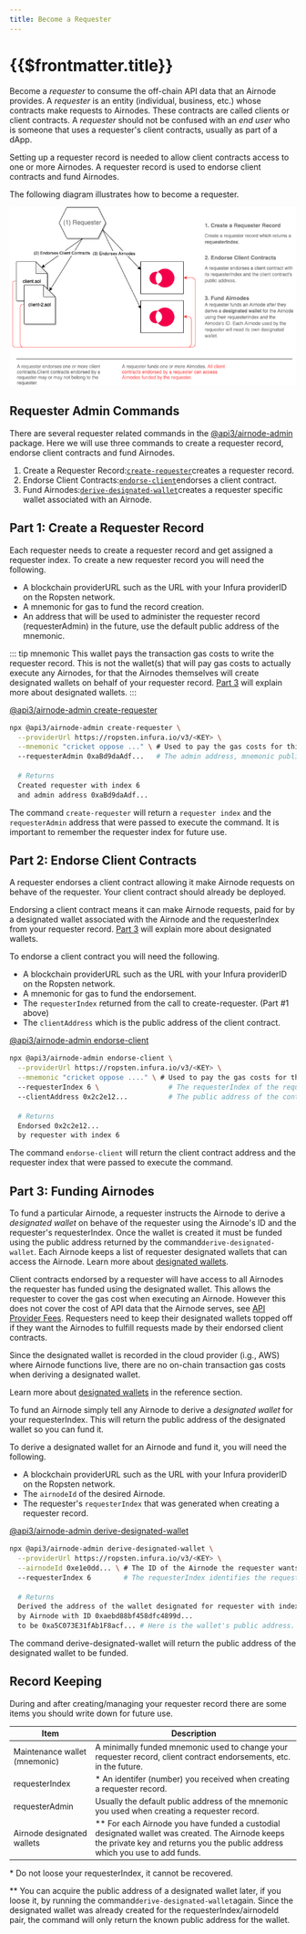 ```yaml
---
title: Become a Requester
---
```


# {{$frontmatter.title}}

<TocHeader />
<TOC class="table-of-contents" :include-level="[2,3]" />

Become a _requester_ to consume the off-chain API data that an Airnode provides. A _requester_ is an entity (individual, business, etc.) whose contracts make requests to Airnodes. These contracts are called clients or client contracts. A _requester_ should not be confused with an _end user_ who is someone that uses a requester's client contracts, usually as part of a dApp.

Setting up a requester record is needed to allow client contracts access to one or more Airnodes. A requester record is used to endorse client contracts and fund Airnodes.

The following diagram illustrates how to become a requester.

![become-requester](../assets/images/become-requester.png)

## Requester Admin Commands

There are several requester related commands in the [@api3/airnode-admin](../reference/cli-commands.md#create-requester) package. Here we will use three commands to create a requester record, endorse client contracts and fund Airnodes.

1. Create a Requester Record:[`create-requester`](../reference/cli-commands.md#create-requester)creates a requester record.
2. Endorse Client Contracts:[`endorse-client`](../reference/cli-commands.md#endorse-client)endorses a client contract.
3. Fund Airnodes:[`derive-designated-wallet`](../reference/cli-commands.md#derive-designated-wallet)creates a requester specific wallet associated with an Airnode.

## Part 1: Create a Requester Record

Each requester needs to create a requester record and get assigned a requester index. To create a new requester record you will need the following.

- A blockchain providerURL such as the URL with your Infura providerID on the Ropsten network.
- A mnemonic for gas to fund the record creation.
- An address that will be used to administer the requester record (requesterAdmin) in the future, use the default public address of the mnemonic. 

::: tip mnemonic
This wallet pays the transaction gas costs to write the requester record. This is not the wallet(s) that will pay gas costs to actually execute any Airnodes, for that the Airnodes themselves will create designated wallets on behalf of your requester record. [Part 3](become-a-requester.md#part-3-funding-airnodes) will explain more about designated wallets.
:::

[@api3/airnode-admin create-requester](../reference/cli-commands.md#create-requester)

```bash
npx @api3/airnode-admin create-requester \
  --providerUrl https://ropsten.infura.io/v3/<KEY> \
  --mnemonic "cricket oppose ..." \ # Used to pay the gas costs for this transaction.
  --requesterAdmin 0xaBd9daAdf...   # The admin address, mnemonic public key.

  # Returns
  Created requester with index 6 
  and admin address 0xaBd9daAdf...
```

The command `create-requester` will return a `requester index` and the `requesterAdmin` address that were passed to execute the command. It is important to remember the requester index for future use.

## Part 2: Endorse Client Contracts

A requester endorses a client contract allowing it make Airnode requests on behave of the requester. Your client contract should already be deployed. 

Endorsing a client contract means it can make Airnode requests, paid for by a designated wallet associated with the Airnode and the requesterIndex from your requester record. [Part 3](become-a-requester.md#part-3-funding-airnodes) will explain more about designated wallets.

To endorse a client contract you will need the following.

- A blockchain providerURL such as the URL with your Infura providerID on the Ropsten network.
- A mnemonic for gas to fund the endorsement.
- The `requesterIndex` returned from the call to create-requester. (Part #1 above)
- The `clientAddress` which is the public address of the client contract.

[@api3/airnode-admin endorse-client](../reference/cli-commands.md#endorse-client)

```bash
npx @api3/airnode-admin endorse-client \
  --providerUrl https://ropsten.infura.io/v3/<KEY> \
  --mnemonic "cricket oppose ...." \ # Used to pay the gas costs for this transaction.
  --requesterIndex 6 \                 # The requesterIndex of the requester record.
  --clientAddress 0x2c2e12...          # The public address of the contract to endorse.

  # Returns
  Endorsed 0x2c2e12... 
  by requester with index 6
```

The command `endorse-client` will return the client contract address and the requester index that were passed to execute the command. 

## Part 3: Funding Airnodes

To fund a particular Airnode, a requester instructs the Airnode to derive a _designated wallet_ on behave of the requester  using the Airnode's ID and the requester's requesterIndex. Once the wallet is created it must be funded using the public address returned by the command`derive-designated-wallet`. Each Airnode keeps a list of requester designated wallets that can access the Airnode. Learn more about [designated wallets](../reference/protocols/request-response/designated-wallet.md).

Client contracts endorsed by a requester will have access to all Airnodes the requester has funded using the designated wallet. This allows the requester to cover the gas cost when executing an Airnode. However this does not cover the cost of API data that the Airnode serves, see [API Provider Fees](fees.md#api-provider-fees). Requesters need to keep their designated wallets topped off if they want the Airnodes to fulfill requests made by their endorsed client contracts.

Since the designated wallet is recorded in the cloud provider (i.g., AWS) where Airnode functions live, there are no on-chain transaction gas costs when deriving a designated wallet.

<DesignatedWalletWarning/>

Learn more about [designated wallets](../reference/protocols/request-response/designated-wallet.md) in the reference section.

To fund an Airnode simply tell any Airnode to derive a _designated wallet_ for your requesterIndex. This will return the public address of the designated wallet so you can fund it.

To derive a designated wallet for an Airnode and fund it, you will need the following.

- A blockchain providerURL such as the URL with your Infura providerID on the Ropsten network.
- The `airnodeId` of the desired Airnode.
- The requester's `requesterIndex` that was generated when creating a requester record.

[@api3/airnode-admin derive-designated-wallet](../reference/cli-commands.md#derive-designated-wallet)

```bash
npx @api3/airnode-admin derive-designated-wallet \
  --providerUrl https://ropsten.infura.io/v3/<KEY> \
  --airnodeId 0xe1e0dd... \ # The ID of the Airnode the requester wants access to.
  --requesterIndex 6        # The requesterIndex identifies the requester record.

  # Returns
  Derived the address of the wallet designated for requester with index 6 
  by Airnode with ID 0xaebd88bf458dfc4899d... 
  to be 0xa5C073E31fAb1F8acf... # Here is the wallet's public address.
```

The command derive-designated-wallet will return the public address of the designated wallet to be funded.

## Record Keeping

During and after creating/managing your requester record there are some items you should write down for future use.

|Item|Description|
|-|-|
|Maintenance wallet (mnemonic)|A minimally funded mnemonic used to change your requester record, client contract endorsements, etc. in the future.|
|requesterIndex|* An identifer (number) you received when creating a requester record.|
|requesterAdmin|Usually the default public address of the mnemonic you used when creating a requester record.|
|Airnode designated wallets|** For each Airnode you have funded a custodial designated wallet was created. The Airnode keeps the private key and returns you the public address which you use to add funds. |


\* Do not loose your requesterIndex, it cannot be recovered.

\** You can acquire the public address of a designated wallet later, if you loose it, by running the command`derive-designated-wallet`again. Since the designated wallet was already created for the requesterIndex/airnodeId pair, the command will only return the known public address for the wallet.